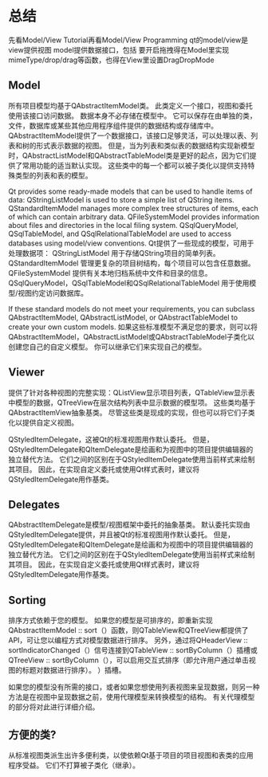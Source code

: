 # 总结

先看Model/View Tutorial再看Model/View Programming
qt的model/view是
view提供视图
model提供数据接口，包括
要开启拖拽得在Model里实现mimeType/drop/drag等函数，也得在View里设置DragDropMode

## Model

所有项目模型均基于QAbstractItemModel类。 
此类定义一个接口，视图和委托使用该接口访问数据。 
数据本身不必存储在模型中。 它可以保存在由单独的类，文件，数据库或某些其他应用程序组件提供的数据结构或存储库中。
QAbstractItemModel提供了一个数据接口，该接口足够灵活，可以处理以表、列表和树的形式表示数据的视图。 
但是，当为列表和类似表的数据结构实现新模型时，QAbstractListModel和QAbstractTableModel类是更好的起点，因为它们提供了常用功能的适当默认实现。 这些类中的每一个都可以被子类化以提供支持特殊类型的列表和表的模型。

Qt provides some ready-made models that can be used to handle items of data:
QStringListModel is used to store a simple list of QString items.
QStandardItemModel manages more complex tree structures of items, each of which can contain arbitrary data.
QFileSystemModel provides information about files and directories in the local filing system.
QSqlQueryModel, QSqlTableModel, and QSqlRelationalTableModel are used to access databases using model/view conventions.
Qt提供了一些现成的模型，可用于处理数据项：
QStringListModel 用于存储QString项目的简单列表。
QStandardItemModel 管理更复杂的项目树结构，每个项目可以包含任意数据。
QFileSystemModel 提供有关本地归档系统中文件和目录的信息。
QSqlQueryModel，QSqlTableModel和QSqlRelationalTableModel 用于使用模型/视图约定访问数据库。

If these standard models do not meet your requirements, you can subclass QAbstractItemModel, QAbstractListModel, or QAbstractTableModel to create your own custom models. 
如果这些标准模型不满足您的要求，则可以将QAbstractItemModel，QAbstractListModel或QAbstractTableModel子类化以创建您自己的自定义模型。
你可以继承它们来实现自己的模型。

## Viewer

提供了针对各种视图的完整实现：QListView显示项目列表，QTableView显示表中模型的数据，QTreeView在层次结构列表中显示数据的模型项。 这些类均基于QAbstractItemView抽象基类。 尽管这些类是现成的实现，但也可以将它们子类化以提供自定义视图。

QStyledItemDelegate，这被Qt的标准视图用作默认委托。 但是，QStyledItemDelegate和QItemDelegate是绘画和为视图中的项目提供编辑器的独立替代方法。 它们之间的区别在于QStyledItemDelegate使用当前样式来绘制其项目。 因此，在实现自定义委托或使用Qt样式表时，建议将QStyledItemDelegate用作基类。

## Delegates

QAbstractItemDelegate是模型/视图框架中委托的抽象基类。 默认委托实现由QStyledItemDelegate提供，并且被Qt的标准视图用作默认委托。 但是，QStyledItemDelegate和QItemDelegate是绘画和为视图中的项目提供编辑器的独立替代方法。 它们之间的区别在于QStyledItemDelegate使用当前样式来绘制其项目。 因此，在实现自定义委托或使用Qt样式表时，建议将QStyledItemDelegate用作基类。

## Sorting

排序方式依赖于您的模型。
如果您的模型是可排序的，即重新实现QAbstractItemModel :: sort（）函数，则QTableView和QTreeView都提供了API，可让您以编程方式对模型数据进行排序。 另外，通过将QHeaderView :: sortIndicatorChanged（）信号连接到QTableView :: sortByColumn（）插槽或QTreeView :: sortByColumn（），可以启用交互式排序（即允许用户通过单击视图的标题对数据进行排序）。 ）插槽。

如果您的模型没有所需的接口，或者如果您想使用列表视图来呈现数据，则另一种方法是在视图中呈现数据之前，使用代理模型来转换模型的结构。 有关代理模型的部分将对此进行详细介绍。

## 方便的类?

从标准视图类派生出许多便利类，以使依赖Qt基于项目的项目视图和表类的应用程序受益。 它们不打算被子类化（继承）。
